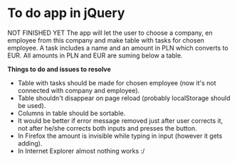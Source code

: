 # To do app in jQuery
NOT FINISHED YET 
The app will let the user to choose a company, en employee from this company and make table with tasks for chosen employee. A task includes a name and an amount in PLN which converts to EUR. All amounts in PLN and EUR are suming below a table. 

**Things to do and issues to resolve**
- Table with tasks should be made for chosen employee (now it's not connected with company and employee).
- Table shouldn't disappear on page reload (probably localStorage should be used).
- Columns in table should be sortable.
- It would be better if error message removed just after user corrects it, not after he/she corrects both inputs and presses the button.
- In Firefox the amount is invisible while typing in input (however it gets adding). 
- In Internet Explorer almost nothing works :/
